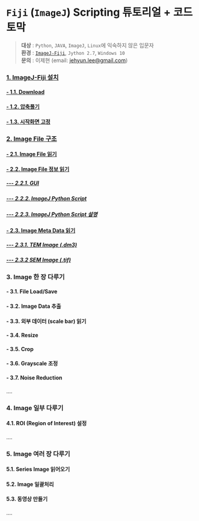 # `Fiji` (`ImageJ`) Scripting 튜토리얼 + 코드 토막  

> **대상** : `Python`, `JAVA`, `ImageJ`, `Linux`에 익숙하지 않은 입문자  
> **환경** : [`ImageJ-Fiji`](https://imagej.net/Fiji), `Jython 2.7`, `Windows 10`  
> **문의** : 이제현 (email: jehyun.lee@gmail.com)  

### [1. ImageJ-Fiji 설치](/imagej_script_python/1_installation.md)
#### [- 1.1. Download](https://github.com/jehyunlee/image_processing/blob/master/imagej_script_python/1_installation.md#11-%EC%95%84%EB%9E%98-%EB%A7%81%ED%81%AC%EC%97%90%EC%84%9C-imagej-fiji%EB%A5%BC-%EB%8B%A4%EC%9A%B4%EB%A1%9C%EB%93%9C-%EB%B0%9B%EC%8A%B5%EB%8B%88%EB%8B%A4)
#### [- 1.2. 압축풀기](https://github.com/jehyunlee/image_processing/blob/master/imagej_script_python/1_installation.md#12-%EC%95%95%EC%B6%95%EC%9D%84-%ED%92%80%EB%A9%B4-%EB%8B%A4%EC%9D%8C%EA%B3%BC-%EA%B0%99%EC%9D%B4-fijiapp-%ED%8F%B4%EB%8D%94-%EC%95%88%EC%97%90-%ED%94%84%EB%A1%9C%EA%B7%B8%EB%9E%A8%EC%9D%B4-%EB%8B%B4%EA%B2%A8-%EC%9E%88%EC%8A%B5%EB%8B%88%EB%8B%A4)
#### [- 1.3. 시작화면 고정](https://github.com/jehyunlee/image_processing/blob/master/imagej_script_python/1_installation.md#13-%EC%9C%88%EB%8F%84-%EC%8B%9C%EC%9E%91%ED%99%94%EB%A9%B4%EC%97%90-%EA%B3%A0%EC%A0%95)  

### [2. Image File 구조](/imagej_script_python/2_image_file.md)  
#### [- 2.1. Image File 읽기](https://github.com/jehyunlee/image_processing/blob/master/imagej_script_python/2_image_file.md#21-image-file-%EC%9D%BD%EA%B8%B0)  
#### [- 2.2. Image File 정보 읽기](https://github.com/jehyunlee/image_processing/blob/master/imagej_script_python/2_image_file.md#22-image-file-%EC%A0%95%EB%B3%B4-%EC%9D%BD%EA%B8%B0)  
##### [--- 2.2.1. GUI](https://github.com/jehyunlee/image_processing/blob/master/imagej_script_python/2_image_file.md#221-gui)  
##### [--- 2.2.2. ImageJ Python Script](https://github.com/jehyunlee/image_processing/blob/master/imagej_script_python/2_image_file.md#222-imagej-python-script)  
##### [--- 2.2.3. ImageJ Python Script 설명](https://github.com/jehyunlee/image_processing/blob/master/imagej_script_python/2_image_file.md#223-imagej-python-script-%EC%84%A4%EB%AA%85)  
#### [- 2.3. Image Meta Data 읽기](https://github.com/jehyunlee/image_processing/blob/master/imagej_script_python/2_image_file.md#23-image-meta-data-%EC%9D%BD%EA%B8%B0)  
##### [--- 2.3.1. TEM Image (.dm3)](https://github.com/jehyunlee/image_processing/blob/master/imagej_script_python/2_image_file.md#231-tem-image-dm3)  
##### [--- 2.3.2 SEM Image (.tif)](https://github.com/jehyunlee/image_processing/blob/master/imagej_script_python/2_image_file.md#232-sem-image-tif)
  
### 3. Image 한 장 다루기  
#### - 3.1. File Load/Save  
#### - 3.2. Image Data 추출  
#### - 3.3. 외부 데이터 (scale bar) 읽기 
#### - 3.4. Resize  
#### - 3.5. Crop  
#### - 3.6. Grayscale 조정  
#### - 3.7. Noise Reduction  
....
<br>  
  
### 4. Image 일부 다루기
#### 4.1. ROI (Region of Interest) 설정  
....
  
### 5. Image 여러 장 다루기
#### 5.1. Series Image 읽어오기  
#### 5.2. Image 일괄처리  
#### 5.3. 동영상 만들기  
....

